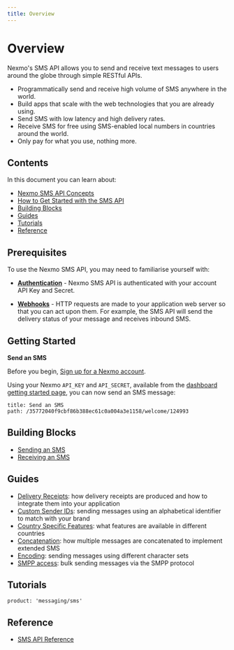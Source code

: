 ```yaml
---
title: Overview
---
```


# Overview

Nexmo's SMS API allows you to send and receive text messages to users around the globe through simple RESTful APIs.

* Programmatically send and receive high volume of SMS anywhere in the world.
* Build apps that scale with the web technologies that you are already using.
* Send SMS with low latency and high delivery rates.
* Receive SMS for free using SMS-enabled local numbers in countries around the world.
* Only pay for what you use, nothing more.

## Contents

In this document you can learn about:

* [Nexmo SMS API Concepts](#concepts)
* [How to Get Started with the SMS API](#getting-started)
* [Building Blocks](#building-blocks)
* [Guides](#guides)
* [Tutorials](#tutorials)
* [Reference](#references)

## Prerequisites

To use the Nexmo SMS API, you may need to familiarise yourself with:

* **[Authentication](/concepts/guides/authentication)** - Nexmo SMS API is authenticated with your account API Key and Secret.

* **[Webhooks](/concepts/guides/webhooks)** - HTTP requests are made to your application web server so that you can act upon them. For example, the SMS API will send the delivery status of your message and receives inbound SMS.

## Getting Started

**Send an SMS**

Before you begin, [Sign up for a Nexmo account](https://dashboard.nexmo.com/sign-up).

Using your Nexmo `API_KEY` and `API_SECRET`, available from the [dashboard getting started page](https://dashboard.nexmo.com/getting-started-guide), you can now send an SMS message:

```techio
title: Send an SMS
path: /35772040f9cbf86b388ec61c0a004a3e1158/welcome/124993
```

## Building Blocks

* [Sending an SMS](/messaging/sms/building-blocks/send-an-sms)
* [Receiving an SMS](/messaging/sms/building-blocks/receiving-an-sms)

## Guides

* [Delivery Receipts](/messaging/sms/guides/delivery-receipts): how delivery receipts are produced and how to integrate them into your application
* [Custom Sender IDs](/messaging/sms/guides/custom-sender-ids): sending messages using an alphabetical identifier to match with your brand
* [Country Specific Features](/messaging/sms/guides/country-specific-features): what features are available in different countries
* [Concatenation](/messaging/sms/guides/concatenation): how multiple messages are concatenated to implement extended SMS
* [Encoding](/messaging/sms/guides/encoding): sending messages using different character sets
* [SMPP access](/messaging/sms/guides/SMPP-access): bulk sending messages via the SMPP protocol

## Tutorials

```tutorials
product: 'messaging/sms'
```

## Reference

* [SMS API Reference](/api/sms)
